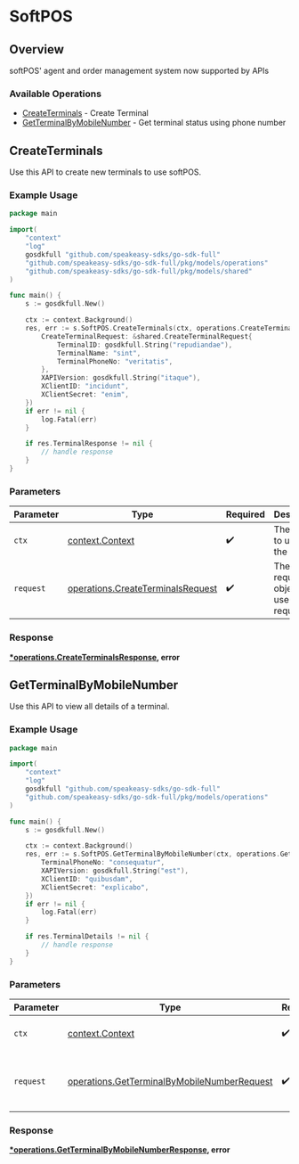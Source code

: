 # SoftPOS

## Overview

softPOS' agent and order management system now supported by APIs

### Available Operations

* [CreateTerminals](#createterminals) - Create Terminal
* [GetTerminalByMobileNumber](#getterminalbymobilenumber) - Get terminal status using phone number

## CreateTerminals

Use this API to create new terminals to use softPOS.

### Example Usage

```go
package main

import(
	"context"
	"log"
	gosdkfull "github.com/speakeasy-sdks/go-sdk-full"
	"github.com/speakeasy-sdks/go-sdk-full/pkg/models/operations"
	"github.com/speakeasy-sdks/go-sdk-full/pkg/models/shared"
)

func main() {
    s := gosdkfull.New()

    ctx := context.Background()
    res, err := s.SoftPOS.CreateTerminals(ctx, operations.CreateTerminalsRequest{
        CreateTerminalRequest: &shared.CreateTerminalRequest{
            TerminalID: gosdkfull.String("repudiandae"),
            TerminalName: "sint",
            TerminalPhoneNo: "veritatis",
        },
        XAPIVersion: gosdkfull.String("itaque"),
        XClientID: "incidunt",
        XClientSecret: "enim",
    })
    if err != nil {
        log.Fatal(err)
    }

    if res.TerminalResponse != nil {
        // handle response
    }
}
```

### Parameters

| Parameter                                                                              | Type                                                                                   | Required                                                                               | Description                                                                            |
| -------------------------------------------------------------------------------------- | -------------------------------------------------------------------------------------- | -------------------------------------------------------------------------------------- | -------------------------------------------------------------------------------------- |
| `ctx`                                                                                  | [context.Context](https://pkg.go.dev/context#Context)                                  | :heavy_check_mark:                                                                     | The context to use for the request.                                                    |
| `request`                                                                              | [operations.CreateTerminalsRequest](../../models/operations/createterminalsrequest.md) | :heavy_check_mark:                                                                     | The request object to use for the request.                                             |


### Response

**[*operations.CreateTerminalsResponse](../../models/operations/createterminalsresponse.md), error**


## GetTerminalByMobileNumber

Use this API to view all details of a terminal.

### Example Usage

```go
package main

import(
	"context"
	"log"
	gosdkfull "github.com/speakeasy-sdks/go-sdk-full"
	"github.com/speakeasy-sdks/go-sdk-full/pkg/models/operations"
)

func main() {
    s := gosdkfull.New()

    ctx := context.Background()
    res, err := s.SoftPOS.GetTerminalByMobileNumber(ctx, operations.GetTerminalByMobileNumberRequest{
        TerminalPhoneNo: "consequatur",
        XAPIVersion: gosdkfull.String("est"),
        XClientID: "quibusdam",
        XClientSecret: "explicabo",
    })
    if err != nil {
        log.Fatal(err)
    }

    if res.TerminalDetails != nil {
        // handle response
    }
}
```

### Parameters

| Parameter                                                                                                  | Type                                                                                                       | Required                                                                                                   | Description                                                                                                |
| ---------------------------------------------------------------------------------------------------------- | ---------------------------------------------------------------------------------------------------------- | ---------------------------------------------------------------------------------------------------------- | ---------------------------------------------------------------------------------------------------------- |
| `ctx`                                                                                                      | [context.Context](https://pkg.go.dev/context#Context)                                                      | :heavy_check_mark:                                                                                         | The context to use for the request.                                                                        |
| `request`                                                                                                  | [operations.GetTerminalByMobileNumberRequest](../../models/operations/getterminalbymobilenumberrequest.md) | :heavy_check_mark:                                                                                         | The request object to use for the request.                                                                 |


### Response

**[*operations.GetTerminalByMobileNumberResponse](../../models/operations/getterminalbymobilenumberresponse.md), error**

